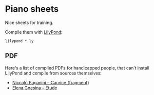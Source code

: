 # Piano sheets

Nice sheets for training.

Compile them with [LilyPond](http://lilypond.org):

```
lilypond *.ly
```

## PDF

Here's a list of compiled PDFs for handicapped people,
that can't install LilyPond and compile from sources themselves:
- [Niccolò Paganini – Caprice (fragment)](https://github.com/arbitrary-dev/piano-sheets/releases/download/pdfs/paganini-caprice.pdf)
- [Elena Gnesina – Etude](https://github.com/arbitrary-dev/piano-sheets/releases/download/pdfs/gnesina-etude.pdf)
